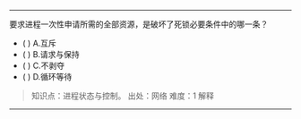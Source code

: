 ---
要求进程一次性申请所需的全部资源，是破坏了死锁必要条件中的哪一条？
- ( ) A.互斥 
- ( ) B.请求与保持 
- ( ) C.不剥夺 
- ( ) D.循环等待

> 知识点：进程状态与控制。
> 出处：网络
> 难度：1
> 解释

---